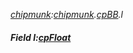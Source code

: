 _[chipmunk](../../modules/chipmunk/chipmunk-module.md):[chipmunk](../../modules/chipmunk/chipmunk-module.md).[cpBB](../../modules/chipmunk/chipmunk-cpbb.md).l_
##### Field l:[cpFloat](../../modules/chipmunk/chipmunk-cpfloat.md)
